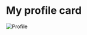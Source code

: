 # My profile card

![Profile](https://github.com/lucasudar/profile_card/blob/master/img/how_it_works.gif "Profile")
